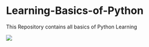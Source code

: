 # Learning-Basics-of-Python
This Repository contains all basics of Python Learning

![](https://github.com/Adam-pw/Adam-pw/blob/main/animation_500_kxa883sd.gif)
